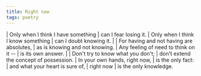 ```yaml
---
title: Right now
tags: poetry
---
```


| Only when I think I have something
| can I fear losing it.
| Only when I think I know something
| can I doubt knowing it.
|
| For having and not having are absolutes,
| as is knowing and not knowing.
| Any feeling of need to think on it --
| is its own answer.
|
| Don't try to know what you don't;
| don't extend the concept of possession.
| In your own hands, right now,
| is the only fact:
| and what your heart is sure of,
| right now
| is the only knowledge.

